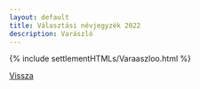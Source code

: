 ```yaml
---
layout: default
title: Választási névjegyzék 2022
description: Varászló
---
```


{% include settlementHTMLs/Varaaszloo.html %}

[Vissza](./)